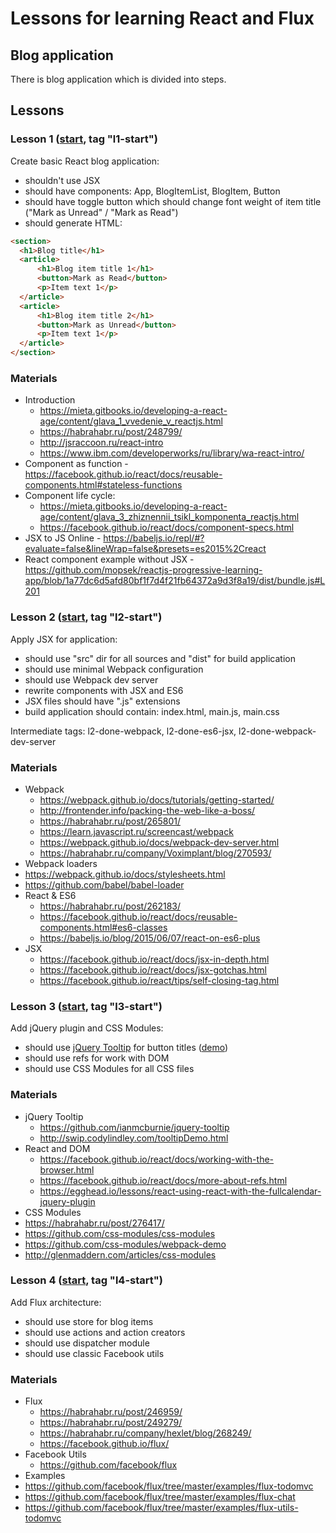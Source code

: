 # Lessons for learning React and Flux

## Blog application

There is blog application which is divided into steps.

## Lessons

### Lesson 1 ([start](https://github.com/sergey-trotsyuk/learn-react-flux/tree/l1-start), tag "l1-start")

Create basic React blog application:
 - shouldn't use JSX
 - should have components: App, BlogItemList, BlogItem, Button
 - should have toggle button which should change font weight of item title ("Mark as Unread" / "Mark as Read")
 - should generate HTML:

```html
<section>
  <h1>Blog title</h1>
  <article>
      <h1>Blog item title 1</h1>
      <button>Mark as Read</button>
      <p>Item text 1</p>
  </article>
  <article>
      <h1>Blog item title 2</h1>
      <button>Mark as Unread</button>
      <p>Item text 1</p>
  </article>
</section>
```

### Materials
 - Introduction
    - https://mieta.gitbooks.io/developing-a-react-age/content/glava_1_vvedenie_v_reactjs.html
    - https://habrahabr.ru/post/248799/
    - http://jsraccoon.ru/react-intro
    - https://www.ibm.com/developerworks/ru/library/wa-react-intro/
 - Component as function - https://facebook.github.io/react/docs/reusable-components.html#stateless-functions
 - Component life cycle:
   - https://mieta.gitbooks.io/developing-a-react-age/content/glava_3_zhiznennii_tsikl_komponenta_reactjs.html
   - https://facebook.github.io/react/docs/component-specs.html
 - JSX to JS Online - https://babeljs.io/repl/#?evaluate=false&lineWrap=false&presets=es2015%2Creact
 - React component example without JSX - https://github.com/mopsek/reactjs-progressive-learning-app/blob/1a77dc6d5afd80bf1f7d4f21fb64372a9d3f8a19/dist/bundle.js#L201

### Lesson 2 ([start](https://github.com/sergey-trotsyuk/learn-react-flux/tree/l2-start), tag "l2-start")

Apply JSX for application:
 - should use "src" dir for all sources and "dist" for build application
 - should use minimal Webpack configuration
 - should use Webpack dev server
 - rewrite components with JSX and ES6
 - JSX files should have ".js" extensions
 - build application should contain: index.html, main.js, main.css

Intermediate tags: l2-done-webpack, l2-done-es6-jsx, l2-done-webpack-dev-server

### Materials
 - Webpack
   - https://webpack.github.io/docs/tutorials/getting-started/
   - http://frontender.info/packing-the-web-like-a-boss/
   - https://habrahabr.ru/post/265801/
   - https://learn.javascript.ru/screencast/webpack
   - https://webpack.github.io/docs/webpack-dev-server.html
   - https://habrahabr.ru/company/Voximplant/blog/270593/
 - Webpack loaders
  - https://webpack.github.io/docs/stylesheets.html
  - https://github.com/babel/babel-loader
 - React & ES6
   - https://habrahabr.ru/post/262183/
   - https://facebook.github.io/react/docs/reusable-components.html#es6-classes
   - https://babeljs.io/blog/2015/06/07/react-on-es6-plus
 - JSX
   - https://facebook.github.io/react/docs/jsx-in-depth.html
   - https://facebook.github.io/react/docs/jsx-gotchas.html
   - https://facebook.github.io/react/tips/self-closing-tag.html

### Lesson 3 ([start](https://github.com/sergey-trotsyuk/learn-react-flux/tree/l3-start), tag "l3-start")

Add jQuery plugin and CSS Modules:
 - should use [jQuery Tooltip](https://github.com/ianmcburnie/jquery-tooltip) for button titles ([demo](http://swip.codylindley.com/tooltipDemo.html))
 - should use refs for work with DOM
 - should use CSS Modules for all CSS files

### Materials
 - jQuery Tooltip
   - https://github.com/ianmcburnie/jquery-tooltip
   - http://swip.codylindley.com/tooltipDemo.html
 - React and DOM
   - https://facebook.github.io/react/docs/working-with-the-browser.html
   - https://facebook.github.io/react/docs/more-about-refs.html
   - https://egghead.io/lessons/react-using-react-with-the-fullcalendar-jquery-plugin
 - CSS Modules
  - https://habrahabr.ru/post/276417/
  - https://github.com/css-modules/css-modules
  - https://github.com/css-modules/webpack-demo
  - http://glenmaddern.com/articles/css-modules

### Lesson 4 ([start](https://github.com/sergey-trotsyuk/learn-react-flux/tree/l4-start), tag "l4-start")

Add Flux architecture:
 - should use store for blog items
 - should use actions and action creators
 - should use dispatcher module
 - should use classic Facebook utils

### Materials
 - Flux
   - https://habrahabr.ru/post/246959/
   - https://habrahabr.ru/post/249279/
   - https://habrahabr.ru/company/hexlet/blog/268249/
   - https://facebook.github.io/flux/
 - Facebook Utils
   - https://github.com/facebook/flux
 - Examples
  - https://github.com/facebook/flux/tree/master/examples/flux-todomvc
  - https://github.com/facebook/flux/tree/master/examples/flux-chat
  - https://github.com/facebook/flux/tree/master/examples/flux-utils-todomvc
